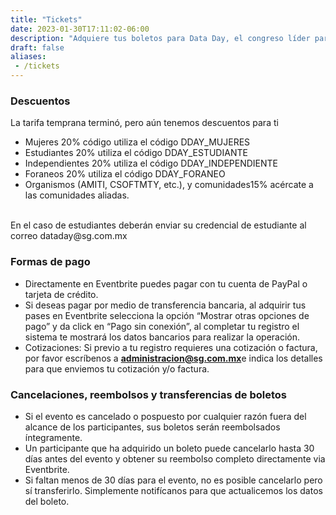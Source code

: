 ```yaml
---
title: "Tickets"
date: 2023-01-30T17:11:02-06:00
description: "Adquiere tus boletos para Data Day, el congreso líder para profesionistas de datos."
draft: false
aliases: 
 - /tickets
---
```



<div id="eventbrite-widget-container-689687633277"></div>

<script src="https://www.eventbrite.com.mx/static/widgets/eb_widgets.js"></script>

<script type="text/javascript">
    var exampleCallback = function() {
        console.log('Pedido completo');
    };

    window.EBWidgets.createWidget({
        // Required
        widgetType: 'checkout',
        eventId: '689687633277',
        iframeContainerId: 'eventbrite-widget-container-689687633277',

        // Optional
        iframeContainerHeight: 425,  // Widget height in pixels. Defaults to a minimum of 425px if not provided
        onOrderComplete: exampleCallback  // Method called when an order has successfully completed
    });
</script>


### Descuentos 

La tarifa temprana terminó, pero aún tenemos descuentos para ti 

- Mujeres 20% código utiliza el código DDAY_MUJERES
- Estudiantes 20% utiliza el código DDAY_ESTUDIANTE
- Independientes 20% utiliza el código DDAY_INDEPENDIENTE
- Foraneos 20% utiliza el código DDAY_FORANEO
- Organismos (AMITI, CSOFTMTY, etc.), y comunidades15% acércate a las comunidades aliadas.

<br>
En el caso de estudiantes deberán enviar su credencial de estudiante al correo dataday@sg.com.mx

### Formas de pago
 * Directamente en Eventbrite puedes pagar con tu cuenta de PayPal o tarjeta de crédito.
 * Si deseas pagar por medio de transferencia bancaria, al adquirir tus pases en Eventbrite selecciona la opción “Mostrar otras opciones de pago” y da click en “Pago sin conexión”, al completar tu registro el sistema te mostrará los datos bancarios para realizar la operación.
 * Cotizaciones: Si previo a tu registro requieres una cotización o factura, por favor escríbenos a <a href="mailto:administracion@sg.com.mx"><b>administracion@sg.com.mx</b></a>e indica los detalles para que enviemos tu cotización y/o factura.

### Cancelaciones, reembolsos y transferencias de boletos
 * Si el evento es cancelado o pospuesto por cualquier razón fuera del alcance de los participantes, sus boletos serán reembolsados íntegramente.
 * Un participante que ha adquirido un boleto puede cancelarlo hasta 30 días antes del evento y obtener su reembolso completo directamente via Eventbrite.
 * Si faltan menos de 30 días para el evento, no es posible cancelarlo pero sí transferirlo. Simplemente notifícanos para que actualicemos los datos del boleto.
